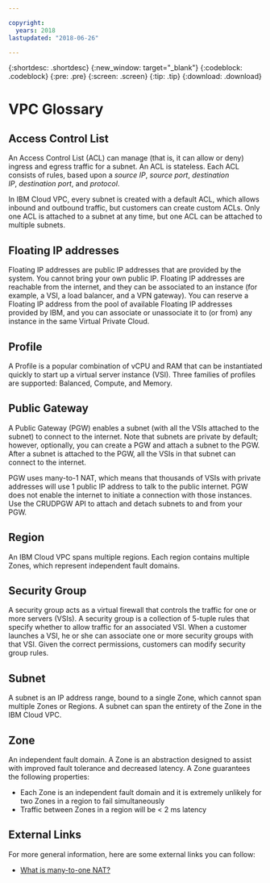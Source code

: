 ```yaml
---

copyright:
  years: 2018
lastupdated: "2018-06-26"

---
```


{:shortdesc: .shortdesc}
{:new_window: target="_blank"}
{:codeblock: .codeblock}
{:pre: .pre}
{:screen: .screen}
{:tip: .tip}
{:download: .download}

# VPC Glossary

## Access Control List
An Access Control List (ACL) can manage (that is, it can allow or deny) ingress and egress traffic for a subnet. An ACL is stateless. Each ACL consists of rules, based upon a _source IP_, _source port_, _destination IP_, _destination port_, and _protocol_.

In IBM Cloud VPC, every subnet is created with a default ACL, which allows inbound and outbound traffic, but customers can create custom ACLs. Only one ACL is attached to a subnet at any time, but one ACL can be attached to multiple subnets.

## Floating IP addresses
Floating IP addresses are public IP addresses that are provided by the system. You cannot bring your own public IP. Floating IP addresses are reachable from the internet, and they can be associated to an instance (for example, a VSI, a load balancer, and a VPN gateway). You can reserve a Floating IP address from the pool of available Floating IP addresses provided by IBM, and you can associate or unassociate it to (or from) any instance in the same Virtual Private Cloud.

## Profile
A Profile is a popular combination of vCPU and RAM that can be instantiated quickly to start up a virtual server instance (VSI). Three families of profiles are supported: Balanced, Compute, and Memory.


## Public Gateway
A Public Gateway (PGW) enables a subnet (with all the VSIs attached to the subnet) to connect to the internet. Note that subnets are private by default; however, optionally, you can create a PGW and attach a subnet to the PGW. After a subnet is attached to the PGW, all the VSIs in that subnet can connect to the internet.

PGW uses many-to-1 NAT, which means that thousands of VSIs with private addresses will use 1 public IP address to talk to the public internet. PGW does not enable the internet to initiate a connection with those instances. Use the CRUDPGW API to attach and detach subnets to and from your PGW.

## Region
An IBM Cloud VPC spans multiple regions. Each region contains multiple Zones, which represent independent fault domains.

## Security Group
A security group acts as a virtual firewall that controls the traffic for one or more servers (VSIs). A security group is a collection of 5-tuple rules that specify whether to allow traffic for an associated VSI. When a customer launches a VSI, he or she can associate one or more security groups with that VSI. Given the correct permissions, customers can modify security group rules.

## Subnet
A subnet is an IP address range, bound to a single Zone, which cannot span multiple Zones or Regions. A subnet can span the entirety of the Zone in the IBM Cloud VPC.

## Zone
An independent fault domain. A Zone is an abstraction designed to assist with improved fault tolerance and decreased latency. A Zone guarantees the following properties:
		
 * Each Zone is an independent fault domain and it is extremely unlikely for two Zones in a region to fail simultaneously
 * Traffic between Zones in a region will be < 2 ms latency
    
## External Links
For more general information, here are some external links you can follow:
 * [What is many-to-one NAT?](https://en.wikipedia.org/wiki/Network_address_translation)
